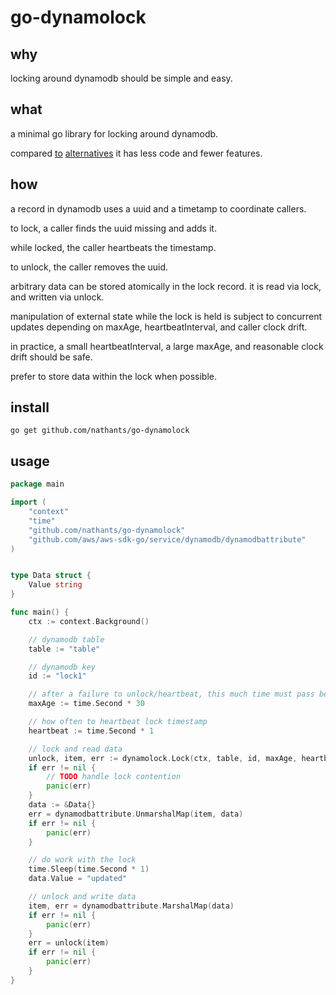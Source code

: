 # go-dynamolock

## why

locking around dynamodb should be simple and easy.

## what

a minimal go library for locking around dynamodb.

compared [to](https://github.com/cirello-io/dynamolock) [alternatives](https://github.com/Clever/dynamodb-lock-go) it has less code and fewer features.

## how

a record in dynamodb uses a uuid and a timetamp to coordinate callers.

to lock, a caller finds the uuid missing and adds it.

while locked, the caller heartbeats the timestamp.

to unlock, the caller removes the uuid.

arbitrary data can be stored atomically in the lock record. it is read via lock, and written via unlock.

manipulation of external state while the lock is held is subject to concurrent updates depending on maxAge, heartbeatInterval, and caller clock drift.

in practice, a small heartbeatInterval, a large maxAge, and reasonable clock drift should be safe.

prefer to store data within the lock when possible.

## install

`go get github.com/nathants/go-dynamolock`

## usage

```go
package main

import (
	"context"
	"time"
	"github.com/nathants/go-dynamolock"
	"github.com/aws/aws-sdk-go/service/dynamodb/dynamodbattribute"
)


type Data struct {
    Value string
}

func main() {
	ctx := context.Background()

	// dynamodb table
	table := "table"

	// dynamodb key
	id := "lock1"

	// after a failure to unlock/heartbeat, this much time must pass before lock is available
	maxAge := time.Second * 30

	// how often to heartbeat lock timestamp
	heartbeat := time.Second * 1

	// lock and read data
	unlock, item, err := dynamolock.Lock(ctx, table, id, maxAge, heartbeat)
	if err != nil {
		// TODO handle lock contention
		panic(err)
	}
	data := &Data{}
	err = dynamodbattribute.UnmarshalMap(item, data)
	if err != nil {
		panic(err)
	}

	// do work with the lock
	time.Sleep(time.Second * 1)
	data.Value = "updated"

	// unlock and write data
	item, err = dynamodbattribute.MarshalMap(data)
	if err != nil {
		panic(err)
	}
	err = unlock(item)
	if err != nil {
		panic(err)
	}
}

```
